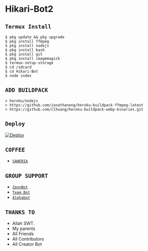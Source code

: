 # Hikari-Bot2

## `Termux Install`

```
$ pkg update && pkg upgrade
$ pkg install ffmpeg
$ pkg install nodejs
$ pkg install bash
$ pkg install git
$ pkg install imagemagick
$ termux-setup-storage
$ cd /sdcard
$ cd Hikari-Bot
$ node index
```

## `ADD BUILDPACK`

```
> heroku/nodejs
> https://github.com/jonathanong/heroku-buildpack-ffmpeg-latest
> https://github.com/clhuang/heroku-buildpack-webp-binaries.git
```

## `Deploy`
[![Deploy](https://www.herokucdn.com/deploy/button.svg)](https://heroku.com/deploy?template=https://github.com/LORD-Zenix/Hikari-Bo/)

## ```COFFEE```

- [`SAWERIA`](https://saweria.co/LORDZenix)

## ```GROUP SUPPORT```

- [`ZennBot`](https://chat.whatsapp.com/LEPW0AhevZr923xsFqYIA3)
- [`Team Bot`](https://chat.whatsapp.com/GcNNE4GTHrAATFgxekV3iN)
- [`Alphabot`](https://chat.whatsapp.com/KCSqHTky1apG7ApePsfiPy)

## `THANKS TO`

- Allah SWT.
- My parents
- All Friends
- All Contributors
- All Creator Bot
